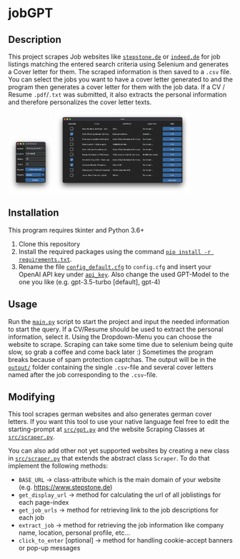 # jobGPT

## Description

This project scrapes Job websites like [`stepstone.de`](https://www.stepstone.de) or [`indeed.de`](https://de.indeed.com) for job listings matching the entered search criteria using Selenium and generates a Cover letter for them. The scraped information is then saved to a `.csv` file. You can select the jobs you want to have a cover letter generated to and the program then generates a cover letter for them with the job data. If a CV / Resume `.pdf`/`.txt` was submitted, it also extracts the personal information and therefore personalizes the cover letter texts.

<img src="assets/query.png" alt="Query Window" width="20%"/>
<img src="assets/job_selection.png" alt="Job Selection Window" width="60%"/>

## Installation

This program requires tkinter and Python 3.6+
1) Clone this repository
2) Install the required packages using the command [`pip install -r requirements.txt`](requirements.txt).
3) Rename the file [`config_default.cfg`](config_default.cfg) to `config.cfg` and insert your OpenAI API key under [`api_key`](config_default.cfg). Also change the used GPT-Model to the one you like (e.g. gpt-3.5-turbo [default], gpt-4)

## Usage

Run the [`main.py`](main.py) script to start the project and input the needed information to start the query. If a CV/Resume should be used to extract the personal information, select it. Using the Dropdown-Menu you can choose the website to scrape. Scraping can take some time due to selenium being quite slow, so grab a coffee and come back later :) Sometimes the program breaks because of spam protection captchas. The output will be in the [`output/`](/output/) folder containing the single `.csv`-file and several cover letters named after the job corresponding to the `.csv`-file.

## Modifying

This tool scrapes german websites and also generates german cover letters. If you want this tool to use your native language feel free to edit the starting-prompt at [`src/gpt.py`](/src/gpt.py) and the website Scraping Classes at [`src/scraper.py`](/src/scraper.py).

You can also add other not yet supported websites by creating a new class in [`src/scraper.py`](/src/scraper.py) that extends the abstract class `Scraper`. To do that implement the following methods:
- `BASE_URL` -> class-attribute which is the main domain of your website (e.g. https://www.stepstone.de)
- `get_display_url` -> method for calculating the url of all joblistings for each page-index
- `get_job_urls` -> method for retrieving link to the job descriptions for each job
- `extract_job` -> method for retrieving the job information like company name, location, personal profile, etc...
- `click_to_enter` [optional] -> method for handling cookie-accept banners or pop-up messages
